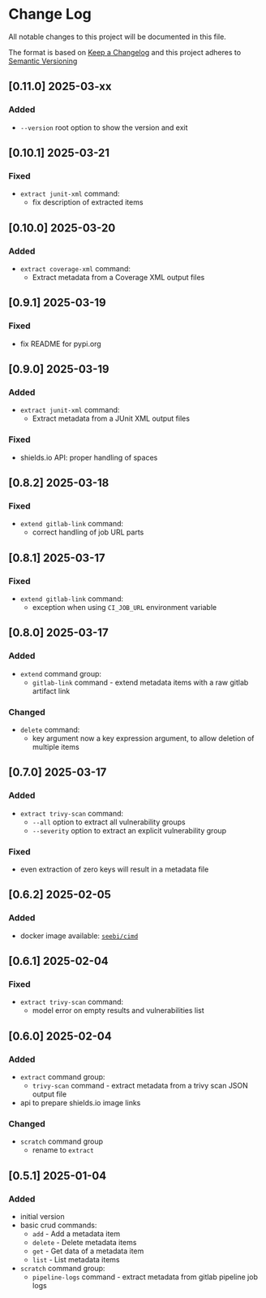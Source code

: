 <!-- markdownlint-disable MD012 MD013 MD024 MD033 -->
# Change Log

All notable changes to this project will be documented in this file.

The format is based on [Keep a Changelog](http://keepachangelog.com/) and this project adheres to [Semantic Versioning](https://semver.org/)

## [0.11.0] 2025-03-xx

### Added

- `--version` root option to show the version and exit


## [0.10.1] 2025-03-21

### Fixed

- `extract junit-xml` command:
  - fix description of extracted items


## [0.10.0] 2025-03-20

### Added

- `extract coverage-xml` command:
  - Extract metadata from a Coverage XML output files


## [0.9.1] 2025-03-19

### Fixed

- fix README for pypi.org


## [0.9.0] 2025-03-19

### Added

- `extract junit-xml` command:
  - Extract metadata from a JUnit XML output files

### Fixed

- shields.io API: proper handling of spaces


## [0.8.2] 2025-03-18

### Fixed

- `extend gitlab-link` command:
  - correct handling of job URL parts


## [0.8.1] 2025-03-17

### Fixed

- `extend gitlab-link` command:
  - exception when using `CI_JOB_URL` environment variable


## [0.8.0] 2025-03-17

### Added

- `extend` command group:
  - `gitlab-link` command - extend metadata items with a raw gitlab artifact link

### Changed

- `delete` command:
  - key argument now a key expression argument, to allow deletion of multiple items


## [0.7.0] 2025-03-17

### Added

- `extract trivy-scan` command:
  - `--all` option to extract all vulnerability groups
  - `--severity` option to extract an explicit vulnerability group

### Fixed

- even extraction of zero keys will result in a metadata file


## [0.6.2] 2025-02-05

### Added

- docker image available: [`seebi/cimd`](https://hub.docker.com/repository/docker/seebi/cimd/)


## [0.6.1] 2025-02-04

### Fixed

- `extract trivy-scan` command:
  - model error on empty results and vulnerabilities list


## [0.6.0] 2025-02-04

### Added

- `extract` command group:
  - `trivy-scan` command - extract metadata from a trivy scan JSON output file
- api to prepare shields.io image links

### Changed

- `scratch` command group
  - rename to `extract`


## [0.5.1] 2025-01-04

### Added

- initial version
- basic crud commands:
  - `add` - Add a metadata item
  - `delete` - Delete metadata items
  - `get` - Get data of a metadata item
  - `list` - List metadata items
- `scratch` command group:
  - `pipeline-logs` command - extract metadata from gitlab pipeline job logs

